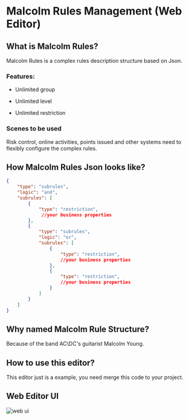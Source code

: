 # Malcolm Rules Management (Web Editor)

## What is Malcolm Rules?

 Malcolm Rules is a complex rules description structure based on Json.

###  Features:
 
- Unlimited group

- Unlimited level

- Unlimited restriction

### Scenes to be used
Risk control, online activities, points issued and other systems need to flexibly configure the complex rules.

## How Malcolm Rules Json looks like?

```json
{
    "type": "subrules",
    "logic": "and",
    "subrules": [
        {
            "type": "restriction",
             //your business properties
        },
        {
            "type": "subrules",
            "logic": "or",
            "subrules": [
                {
                    "type": "restriction",
                    //your business properties
                },
                {
                    "type": "restriction",
                    //your business properties
                }
            ]
        }
    ]
}
```
## Why named Malcolm Rule Structure?
Because of the band AC\DC's guitarist Malcolm Young.

## How to use this editor?
This editor just is a example, you need merge this code to your project.


## Web Editor UI

![web ui](https://raw.githubusercontent.com/KrisBobLea/malcolm-rule-web-editor/master/assets/ui.png)
